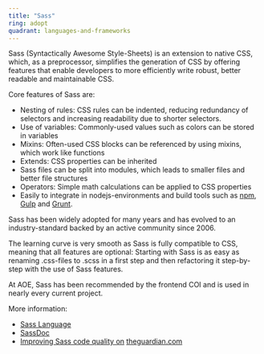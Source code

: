 ```yaml
---
title: "Sass"
ring: adopt
quadrant: languages-and-frameworks
---
```


Sass (Syntactically Awesome Style-Sheets) is an extension to native CSS, which, as a preprocessor, simplifies the generation of CSS by offering features that enable developers to more efficiently write robust, better readable and maintainable CSS.

Core features of Sass are:

- Nesting of rules: CSS rules can be indented, reducing redundancy of selectors and increasing readability due to shorter selectors.
- Use of variables: Commonly-used values such as colors can be stored in variables
- Mixins: Often-used CSS blocks can be referenced by using mixins, which work like functions
- Extends: CSS properties can be inherited
- Sass files can be split into modules, which leads to smaller files and better file structures
- Operators: Simple math calculations can be applied to CSS properties
- Easily to integrate in nodejs-environments and build tools such as [npm](/tools/npm.html), [Gulp](/tools/gulp.html) and [Grunt](/tools/grunt.html).

Sass has been widely adopted for many years and has evolved to an industry-standard backed by an active community since 2006.

The learning curve is very smooth as Sass is fully compatible to CSS, meaning that all features are optional:
Starting with Sass is as easy as renaming .css-files to .scss in a first step and then refactoring it step-by-step with the use of Sass features.

At AOE, Sass has been recommended by the frontend COI and is used in nearly every current project.

More information:

- [Sass Language](http://sass-lang.com/)
- [SassDoc](http://sassdoc.com/)
- [Improving Sass code quality on](https://www.theguardian.com/info/developer-blog/2014/may/13/improving-sass-code-quality-on-theguardiancom) [theguardian.com](http://theguardian.com)
